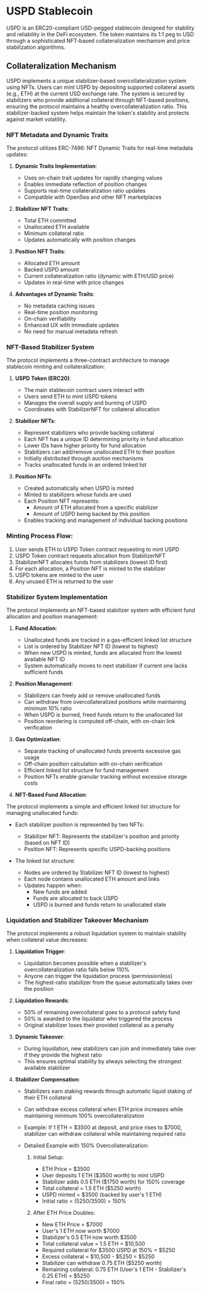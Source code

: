 # USPD Stablecoin

USPD is an ERC20-compliant USD-pegged stablecoin designed for stability and reliability in the DeFi ecosystem. The token maintains its 1:1 peg to USD through a sophisticated NFT-based collateralization mechanism and price stabilization algorithms.

## Collateralization Mechanism

USPD implements a unique stabilizer-based overcollateralization system using NFTs. Users can mint USPD by depositing supported collateral assets (e.g., ETH) at the current USD exchange rate. The system is secured by stabilizers who provide additional collateral through NFT-based positions, ensuring the protocol maintains a healthy overcollateralization ratio. This stabilizer-backed system helps maintain the token's stability and protects against market volatility.

### NFT Metadata and Dynamic Traits

The protocol utilizes ERC-7496: NFT Dynamic Traits for real-time metadata updates:

1. **Dynamic Traits Implementation**:
   - Uses on-chain trait updates for rapidly changing values
   - Enables immediate reflection of position changes
   - Supports real-time collateralization ratio updates
   - Compatible with OpenSea and other NFT marketplaces

2. **Stabilizer NFT Traits**:
   - Total ETH committed
   - Unallocated ETH available
   - Minimum collateral ratio
   - Updates automatically with position changes

3. **Position NFT Traits**:
   - Allocated ETH amount
   - Backed USPD amount
   - Current collateralization ratio (dynamic with ETH/USD price)
   - Updates in real-time with price changes

4. **Advantages of Dynamic Traits**:
   - No metadata caching issues
   - Real-time position monitoring
   - On-chain verifiability
   - Enhanced UX with immediate updates
   - No need for manual metadata refresh

### NFT-Based Stabilizer System

The protocol implements a three-contract architecture to manage stablecoin minting and collateralization:

1. **USPD Token (ERC20)**:
   - The main stablecoin contract users interact with
   - Users send ETH to mint USPD tokens
   - Manages the overall supply and burning of USPD
   - Coordinates with StabilizerNFT for collateral allocation

2. **Stabilizer NFTs**:
   - Represent stabilizers who provide backing collateral
   - Each NFT has a unique ID determining priority in fund allocation
   - Lower IDs have higher priority for fund allocation
   - Stabilizers can add/remove unallocated ETH to their position
   - Initially distributed through auction mechanisms
   - Tracks unallocated funds in an ordered linked list

3. **Position NFTs**:
   - Created automatically when USPD is minted
   - Minted to stabilizers whose funds are used
   - Each Position NFT represents:
     * Amount of ETH allocated from a specific stabilizer
     * Amount of USPD being backed by this position
   - Enables tracking and management of individual backing positions

### Minting Process Flow:
1. User sends ETH to USPD Token contract requesting to mint USPD
2. USPD Token contract requests allocation from StabilizerNFT
3. StabilizerNFT allocates funds from stabilizers (lowest ID first)
4. For each allocation, a Position NFT is minted to the stabilizer
5. USPD tokens are minted to the user
6. Any unused ETH is returned to the user

### Stabilizer System Implementation

The protocol implements an NFT-based stabilizer system with efficient fund allocation and position management:

1. **Fund Allocation**:
   - Unallocated funds are tracked in a gas-efficient linked list structure
   - List is ordered by Stabilizer NFT ID (lowest to highest)
   - When new USPD is minted, funds are allocated from the lowest available NFT ID
   - System automatically moves to next stabilizer if current one lacks sufficient funds

2. **Position Management**:
   - Stabilizers can freely add or remove unallocated funds
   - Can withdraw from overcollateralized positions while maintaining minimum 10% ratio
   - When USPD is burned, freed funds return to the unallocated list
   - Position reordering is computed off-chain, with on-chain link verification

3. **Gas Optimization**:
   - Separate tracking of unallocated funds prevents excessive gas usage
   - Off-chain position calculation with on-chain verification
   - Efficient linked list structure for fund management
   - Position NFTs enable granular tracking without excessive storage costs

2. **NFT-Based Fund Allocation**:

The protocol implements a simple and efficient linked list structure for managing unallocated funds:

- Each stabilizer position is represented by two NFTs:
  * Stabilizer NFT: Represents the stabilizer's position and priority (based on NFT ID)
  * Position NFT: Represents specific USPD-backing positions

- The linked list structure:
  * Nodes are ordered by Stabilizer NFT ID (lowest to highest)
  * Each node contains unallocated ETH amount and links
  * Updates happen when:
    - New funds are added
    - Funds are allocated to back USPD
    - USPD is burned and funds return to unallocated state



### Liquidation and Stabilizer Takeover Mechanism

The protocol implements a robust liquidation system to maintain stability when collateral value decreases:

1. **Liquidation Trigger**:
   - Liquidation becomes possible when a stabilizer's overcollateralization ratio falls below 110%
   - Anyone can trigger the liquidation process (permissionless)
   - The highest-ratio stabilizer from the queue automatically takes over the position

2. **Liquidation Rewards**:
   - 50% of remaining overcollateral goes to a protocol safety fund
   - 50% is awarded to the liquidator who triggered the process
   - Original stabilizer loses their provided collateral as a penalty

3. **Dynamic Takeover**:
   - During liquidation, new stabilizers can join and immediately take over if they provide the highest ratio
   - This ensures optimal stability by always selecting the strongest available stabilizer

4. **Stabilizer Compensation**:
   - Stabilizers earn staking rewards through automatic liquid staking of their ETH collateral
   - Can withdraw excess collateral when ETH price increases while maintaining minimum 100% overcollateralization
   - Example: If 1 ETH = $3500 at deposit, and price rises to $7000, stabilizer can withdraw collateral while maintaining required ratio

   - Detailed Example with 150% Overcollateralization:
     1. Initial Setup:
        * ETH Price = $3500
        * User deposits 1 ETH ($3500 worth) to mint USPD
        * Stabilizer adds 0.5 ETH ($1750 worth) for 150% coverage
        * Total collateral = 1.5 ETH ($5250 worth)
        * USPD minted = $3500 (backed by user's 1 ETH)
        * Initial ratio = ($5250/$3500) = 150%
     
     2. After ETH Price Doubles:
        * New ETH Price = $7000
        * User's 1 ETH now worth $7000
        * Stabilizer's 0.5 ETH now worth $3500
        * Total collateral value = 1.5 ETH = $10,500
        * Required collateral for $3500 USPD at 150% = $5250
        * Excess collateral = $10,500 - $5250 = $5250
        * Stabilizer can withdraw 0.75 ETH ($5250 worth)
        * Remaining collateral: 0.75 ETH (User's 1 ETH - Stabilizer's 0.25 ETH) = $5250
        * Final ratio = ($5250/$3500) = 150%

